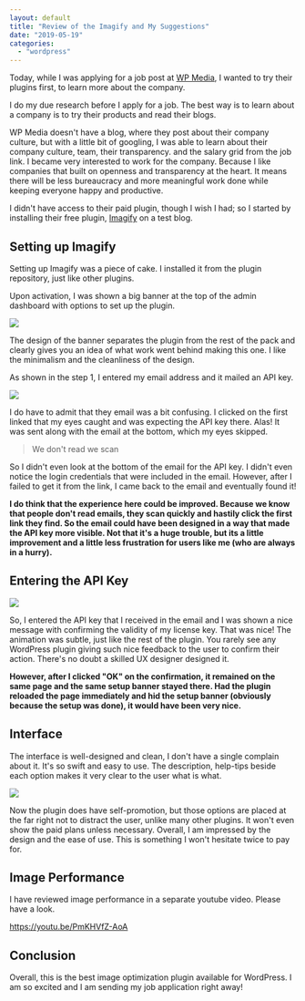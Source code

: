 ```yaml
---
layout: default
title: "Review of the Imagify and My Suggestions"
date: "2019-05-19"
categories: 
  - "wordpress"
---
```


Today, while I was applying for a job post at [WP Media](https://wp-media.me), I wanted to try their plugins first, to learn more about the company.

I do my due research before I apply for a job. The best way is to learn about a company is to try their products and read their blogs.

WP Media doesn't have a blog, where they post about their company culture, but with a little bit of googling, I was able to learn about their company culture, team, their transparency. and the salary grid from the job link. I became very interested to work for the company. Because I like companies that built on openness and transparency at the heart. It means there will be less bureaucracy and more meaningful work done while keeping everyone happy and productive.

I didn't have access to their paid plugin, though I wish I had; so I started by installing their free plugin, [Imagify](https://imagify.io) on a test blog.

## Setting up Imagify

Setting up Imagify was a piece of cake. I installed it from the plugin repository, just like other plugins.

Upon activation, I was shown a big banner at the top of the admin dashboard with options to set up the plugin.

![](images/imagify-setup-screen.png)

The design of the banner separates the plugin from the rest of the pack and clearly gives you an idea of what work went behind making this one. I like the minimalism and the cleanliness of the design.

As shown in the step 1, I entered my email address and it mailed an API key.

![](images/api-key-email-imagify.png)

I do have to admit that they email was a bit confusing. I clicked on the first linked that my eyes caught and was expecting the API key there. Alas! It was sent along with the email at the bottom, which my eyes skipped.

> We don't read we scan

So I didn't even look at the bottom of the email for the API key. I didn't even notice the login credentials that were included in the email. However, after I failed to get it from the link, I came back to the email and eventually found it!

**I do think that the experience here could be improved. Because we know that people don't read emails, they scan quickly and hastily click the first link they find. So the email could have been designed in a way that made the API key more visible. Not that it's a huge trouble, but its a little improvement and a little less frustration for users like me (who are always in a hurry).**

## Entering the API Key

![](images/api-key-confirmation.png)

So, I entered the API key that I received in the email and I was shown a nice message with confirming the validity of my license key. That was nice! The animation was subtle, just like the rest of the plugin. You rarely see any WordPress plugin giving such nice feedback to the user to confirm their action. There's no doubt a skilled UX designer designed it.

**However, after I clicked "OK" on the confirmation, it remained on the same page and the same setup banner stayed there. Had the plugin reloaded the page immediately and hid the setup banner (obviously because the setup was done), it would have been very nice.**

## Interface

The interface is well-designed and clean, I don't have a single complain about it. It's so swift and easy to use. The description, help-tips beside each option makes it very clear to the user what is what.

![](images/imagify-interface.gif)

Now the plugin does have self-promotion, but those options are placed at the far right not to distract the user, unlike many other plugins. It won't even show the paid plans unless necessary. Overall, I am impressed by the design and the ease of use. This is something I won't hesitate twice to pay for.

## Image Performance

I have reviewed image performance in a separate youtube video. Please have a look.

https://youtu.be/PmKHVfZ-AoA

## Conclusion

Overall, this is the best image optimization plugin available for WordPress. I am so excited and I am sending my job application right away!
